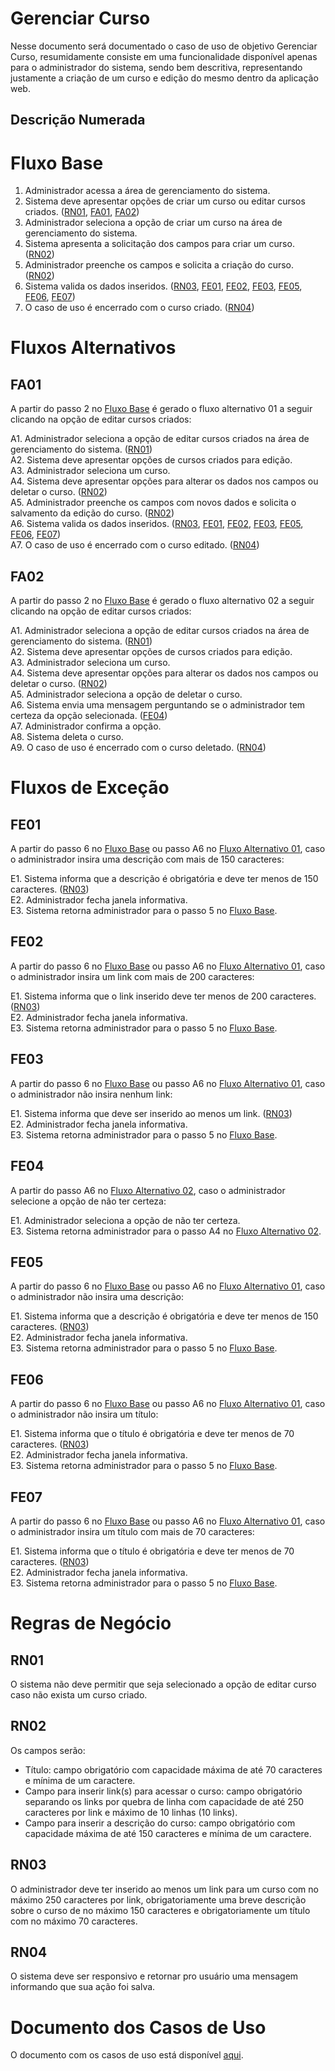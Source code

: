 # Gerenciar Curso

Nesse documento será documentado o caso de uso de objetivo Gerenciar Curso, resumidamente consiste em uma funcionalidade disponível apenas para o administrador do sistema, sendo bem descritiva, representando justamente a criação de um curso e edição do mesmo dentro da aplicação web.

## Descrição Numerada

# Fluxo Base

1. Administrador acessa a área de gerenciamento do sistema.
2. Sistema deve apresentar opções de criar um curso ou editar cursos criados. ([RN01](#rn01), [FA01](#fa01), [FA02](#fa02))
3. Administrador seleciona a opção de criar um curso na área de gerenciamento do sistema.
4. Sistema apresenta a solicitação dos campos para criar um curso. ([RN02](#rn02))
5. Administrador preenche os campos e solicita a criação do curso. ([RN02](#rn02))
6. Sistema valida os dados inseridos. ([RN03](#rn03), [FE01](#fe01), [FE02](#fe02), [FE03](#fe03), [FE05](#fe05), [FE06](#fe06), [FE07](#fe07))
7. O caso de uso é encerrado com o curso criado. ([RN04](#rn04))

# Fluxos Alternativos

## FA01

A partir do passo 2 no [Fluxo Base](#fluxo-base) é gerado o fluxo alternativo 01 a seguir clicando na opção de editar cursos criados: 

A1. Administrador seleciona a opção de editar cursos criados na área de gerenciamento do sistema. ([RN01](#rn01))<br>
A2. Sistema deve apresentar opções de cursos criados para edição. <br>
A3. Administrador seleciona um curso. <br>
A4. Sistema deve apresentar opções para alterar os dados nos campos ou deletar o curso. ([RN02](#rn02)) <br>
A5. Administrador preenche os campos com novos dados e solicita o salvamento da edição do curso. ([RN02](#rn02)) <br>
A6. Sistema valida os dados inseridos. ([RN03](#rn03), [FE01](#fe01), [FE02](#fe02), [FE03](#fe03), [FE05](#fe05), [FE06](#fe06), [FE07](#fe07)) <br>
A7. O caso de uso é encerrado com o curso editado. ([RN04](#rn04)) <br>

## FA02

A partir do passo 2 no [Fluxo Base](#fluxo-base) é gerado o fluxo alternativo 02 a seguir clicando na opção de editar cursos criados: 

A1. Administrador seleciona a opção de editar cursos criados na área de gerenciamento do sistema. ([RN01](#rn01))<br>
A2. Sistema deve apresentar opções de cursos criados para edição. <br>
A3. Administrador seleciona um curso. <br>
A4. Sistema deve apresentar opções para alterar os dados nos campos ou deletar o curso. ([RN02](#rn02)) <br>
A5. Administrador seleciona a opção de deletar o curso. <br>
A6. Sistema envia uma mensagem perguntando se o administrador tem certeza da opção selecionada. ([FE04](#fe04))<br>
A7. Administrador confirma a opção. <br>
A8. Sistema deleta o curso. <br>
A9. O caso de uso é encerrado com o curso deletado. ([RN04](#rn04)) <br>


# Fluxos de Exceção

## FE01

A partir do passo 6 no [Fluxo Base](#fluxo-base) ou passo A6 no [Fluxo Alternativo 01](#fa01), caso o administrador insira uma descrição com mais de 150 caracteres:

E1. Sistema informa que a descrição é obrigatória e deve ter menos de 150 caracteres. ([RN03](#rn03)) <br>
E2. Administrador fecha janela informativa.<br>
E3. Sistema retorna administrador para o passo 5 no [Fluxo Base](#fluxo-base).<br>
            
## FE02

A partir do passo 6 no [Fluxo Base](#fluxo-base) ou passo A6 no [Fluxo Alternativo 01](#fa01), caso o administrador insira um link com mais de 200 caracteres:

E1. Sistema informa que o link inserido deve ter menos de 200 caracteres. ([RN03](#rn03)) <br>
E2. Administrador fecha janela informativa.<br>
E3. Sistema retorna administrador para o passo 5 no [Fluxo Base](#fluxo-base).<br>

## FE03

A partir do passo 6 no [Fluxo Base](#fluxo-base) ou passo A6 no [Fluxo Alternativo 01](#fa01), caso o administrador não insira nenhum link:

E1. Sistema informa que deve ser inserido ao menos um link. ([RN03](#rn03)) <br>
E2. Administrador fecha janela informativa.<br>
E3. Sistema retorna administrador para o passo 5 no [Fluxo Base](#fluxo-base).<br>

## FE04 

A partir do passo A6 no [Fluxo Alternativo 02](#fa02), caso o administrador selecione a opção de não ter certeza:

E1. Administrador seleciona a opção de não ter certeza. <br>
E3. Sistema retorna administrador para o passo A4 no [Fluxo Alternativo 02](#fa02).<br>

## FE05

A partir do passo 6 no [Fluxo Base](#fluxo-base) ou passo A6 no [Fluxo Alternativo 01](#fa01), caso o administrador não insira uma descrição:

E1. Sistema informa que a descrição é obrigatória e deve ter menos de 150 caracteres. ([RN03](#rn03)) <br>
E2. Administrador fecha janela informativa.<br>
E3. Sistema retorna administrador para o passo 5 no [Fluxo Base](#fluxo-base).<br>

## FE06

A partir do passo 6 no [Fluxo Base](#fluxo-base) ou passo A6 no [Fluxo Alternativo 01](#fa01), caso o administrador não insira um título:

E1. Sistema informa que o título é obrigatória e deve ter menos de 70 caracteres. ([RN03](#rn03)) <br>
E2. Administrador fecha janela informativa.<br>
E3. Sistema retorna administrador para o passo 5 no [Fluxo Base](#fluxo-base).<br>

## FE07

A partir do passo 6 no [Fluxo Base](#fluxo-base) ou passo A6 no [Fluxo Alternativo 01](#fa01), caso o administrador insira um título com mais de 70 caracteres:

E1. Sistema informa que o título é obrigatória e deve ter menos de 70 caracteres. ([RN03](#rn03)) <br>
E2. Administrador fecha janela informativa.<br>
E3. Sistema retorna administrador para o passo 5 no [Fluxo Base](#fluxo-base).<br>

# Regras de Negócio

## RN01

O sistema não deve permitir que seja selecionado a opção de editar curso caso não exista um curso criado. 

## RN02

Os campos serão:
* Título: campo obrigatório com capacidade máxima de até 70 caracteres e mínima de um caractere.
* Campo para inserir link(s) para acessar o curso: campo obrigatório separando os links por quebra de linha com capacidade de até 250 caracteres por link e máximo de 10 linhas (10 links).
* Campo para inserir a descrição do curso: campo obrigatório com capacidade máxima de até 150 caracteres e mínima de um caractere.

## RN03

O administrador deve ter inserido ao menos um link para um curso com no máximo 250 caracteres por link, obrigatoriamente uma breve descrição sobre o curso de no máximo 150 caracteres e obrigatoriamente um título com no máximo 70 caracteres.

## RN04

O sistema deve ser responsivo e retornar pro usuário uma mensagem informando que sua ação foi salva.

# Documento dos Casos de Uso

O documento com os casos de uso está disponível [aqui](https://lucid.app/lucidchart/2177ac08-1b4a-401c-9047-ee3df682c233/edit?viewport_loc=-61%2C-203%2C2130%2C996%2C0_0&invitationId=inv_31318015-e18b-4767-9aa8-2501d5bbfde3#).

